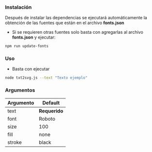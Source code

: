 ### Instalación
Después de instalar las dependencias se ejecutará automáticamente la obtención de las fuentes que están en el archivo **fonts.json**

- Si se requieren otras fuentes solo basta con agregarlas al archivo **fonts.json** y ejecutar:
```bash
npm run update-fonts
```

### Uso
- Basta con ejecutar
```bash
node txt2svg.js --text "Texto ejemplo"
```

### Argumentos

Argumento | Default
-- | --
text | **Requerido**
font | Roboto
size | 100
fill | none
stroke | black
